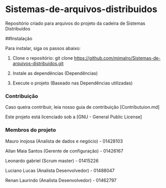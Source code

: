 # Sistemas-de-arquivos-distribuidos
Repositório criado para arquivos do projeto da cadeira de Sistemas Distribuídos

##Instalação

Para instalar, siga os passos abaixo:

1. Clone o repositório:
   git clone https://github.com/mimalro/Sistemas-de-arquivos-distribuidos.git

2. Instale as dependências
    (Dependências)
3. Execute o projeto
     (Baseado nas Dependências utilizadas)

 ### Contribuição

 Caso queira contribuir, leia nosso guia de contribuição [Contributuion.md]

 Este projeto está licenciado sob a [GNU - General Public License]

 ### Membros do projeto
  Mauro inojosa (Analista de dados e negócio) - 01428103
  
  Allan Maia Santos (Gerente de configuração) - 01426167
  
  Leonardo gabriel (Scrum master) - 01415226
  
  Luciano Lucas (Analista Desenvolvedor) - 01488047

  Renan Laurindo (Analista Desenvolvedor) - 01462797
